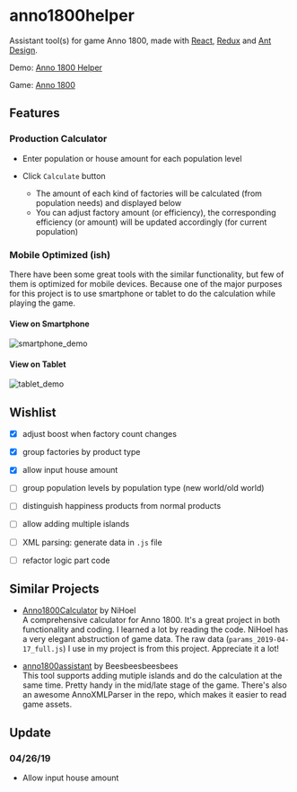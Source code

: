 # anno1800helper
Assistant tool(s) for game Anno 1800, made with [React](https://reactjs.org/), [Redux](https://redux.js.org/) and [Ant Design](https://ant.design/).

Demo: [Anno 1800 Helper](https://glkwhr.com/anno1800helper)

Game: [Anno 1800](https://www.ubisoft.com/en-us/game/anno-1800/)


## Features
### Production Calculator
- Enter population or house amount for each population level

- Click `Calculate` button
  - The amount of each kind of factories will be calculated (from population needs) and displayed below
  - You can adjust factory amount (or efficiency), the corresponding efficiency (or amount) will be updated accordingly (for current population)

### Mobile Optimized (ish)
There have been some great tools with the similar functionality, but few of them is optimized for mobile devices. Because one of the major purposes for this project is to use smartphone or tablet to do the calculation while playing the game.

#### View on Smartphone
![smartphone_demo](https://user-images.githubusercontent.com/4232536/56845921-505d4000-687d-11e9-83e2-bd50b4a2da02.gif)

#### View on Tablet
![tablet_demo](https://user-images.githubusercontent.com/4232536/56845952-a29e6100-687d-11e9-8e93-e7f4bf586948.gif)  
  

## Wishlist
- [x] adjust boost when factory count changes

- [x] group factories by product type

- [x] allow input house amount

- [ ] group population levels by population type (new world/old world)

- [ ] distinguish happiness products from normal products

- [ ] allow adding multiple islands

- [ ] XML parsing: generate data in `.js` file

- [ ] refactor logic part code


## Similar Projects
- [Anno1800Calculator](https://github.com/NiHoel/Anno1800Calculator) by NiHoel  
  A comprehensive calculator for Anno 1800. It's a great project in both functionality and coding. I learned a lot by reading the code. NiHoel has a very elegant abstruction of game data. The raw data (`params_2019-04-17_full.js`) I use in my project is from this project. Appreciate it a lot!

- [anno1800assistant](https://github.com/Beesbeesbeesbees/anno1800assistant) by Beesbeesbeesbees  
  This tool supports adding mutiple islands and do the calculation at the same time. Pretty handy in the mid/late stage of the game. There's also an awesome AnnoXMLParser in the repo, which makes it easier to read game assets.


## Update
### 04/26/19
- Allow input house amount  
